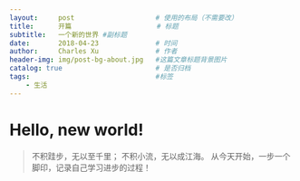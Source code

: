 ```yaml
---
layout:     post                    # 使用的布局（不需要改）
title:      开篇               	   # 标题 
subtitle:   一个新的世界 #副标题
date:       2018-04-23              # 时间
author:     Charles Xu              # 作者
header-img: img/post-bg-about.jpg   #这篇文章标题背景图片
catalog: true                       # 是否归档
tags:                               #标签
    - 生活
---
```


# Hello, new world!
> 不积跬步，无以至千里；
> 不积小流，无以成江海。
从今天开始，一步一个脚印，记录自己学习进步的过程！



